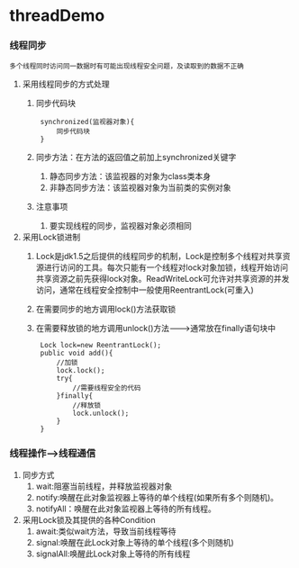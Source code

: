 # threadDemo
### 线程同步
	多个线程同时访问同一数据时有可能出现线程安全问题，及读取到的数据不正确
1. 采用线程同步的方式处理
	1. 同步代码块

			synchronized(监视器对象){
				同步代码块
			}
	2. 同步方法：在方法的返回值之前加上synchronized关键字
		1. 静态同步方法：该监视器的对象为class类本身
		2. 非静态同步方法：该监视器对象为当前类的实例对象
	3. 注意事项
		1. 要实现线程的同步，监视器对象必须相同
2. 采用Lock锁进制
	1. Lock是jdk1.5之后提供的线程同步的机制，Lock是控制多个线程对共享资源进行访问的工具。每次只能有一个线程对lock对象加锁，线程开始访问共享资源之前先获得lock对象。ReadWriteLock可允许对共享资源的并发访问，通常在线程安全控制中一般使用ReentrantLock(可重入)
	1. 在需要同步的地方调用lock()方法获取锁
	2. 在需要释放锁的地方调用unlock()方法--->通常放在finally语句块中

			Lock lock=new ReentrantLock();
			public void add(){
				//加锁
				lock.lock();
				try{
					//需要线程安全的代码
				}finally{
					//释放锁
					lock.unlock();
				}
			}
### 线程操作-->线程通信
1. 同步方式
	1. wait:阻塞当前线程，并释放监视器对象
	2. notify:唤醒在此对象监视器上等待的单个线程(如果所有多个则随机)。
	3. notifyAll：唤醒在此对象监视器上等待的所有线程。
4. 采用Lock锁及其提供的各种Condition
	1. await:类似wait方法，导致当前线程等待
	2. signal:唤醒在此Lock对象上等待的单个线程(多个则随机)
	3. signalAll:唤醒此Lock对象上等待的所有线程
